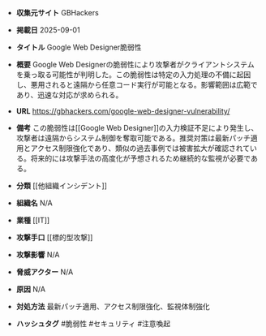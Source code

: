 - **収集元サイト**
GBHackers

- **掲載日**
2025-09-01

- **タイトル**
Google Web Designer脆弱性

- **概要**
Google Web Designerの脆弱性により攻撃者がクライアントシステムを乗っ取る可能性が判明した。この脆弱性は特定の入力処理の不備に起因し、悪用されると遠隔から任意コード実行が可能となる。影響範囲は広範であり、迅速な対応が求められる。

- **URL**
https://gbhackers.com/google-web-designer-vulnerability/

- **備考**
この脆弱性は[[Google Web Designer]]の入力検証不足により発生し、攻撃者は遠隔からシステム制御を奪取可能である。推奨対策は最新パッチ適用とアクセス制限強化であり、類似の過去事例では被害拡大が確認されている。将来的には攻撃手法の高度化が予想されるため継続的な監視が必要である。

- **分類**
[[他組織インシデント]]

- **組織名**
N/A

- **業種**
[[IT]]

- **攻撃手口**
[[標的型攻撃]]

- **攻撃影響**
N/A

- **脅威アクター**
N/A

- **原因**
N/A

- **対処方法**
最新パッチ適用、アクセス制限強化、監視体制強化

- **ハッシュタグ**
#脆弱性 #セキュリティ #注意喚起
